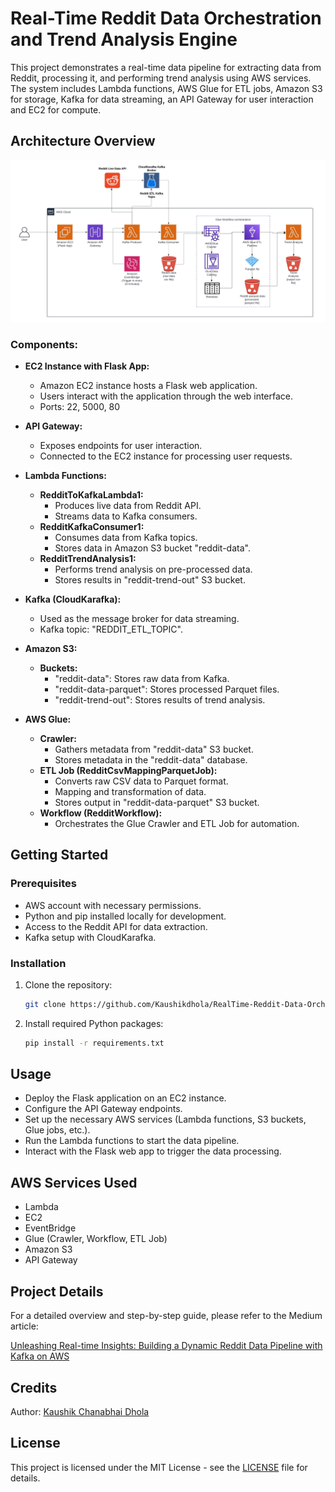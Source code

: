 # Real-Time Reddit Data Orchestration and Trend Analysis Engine

This project demonstrates a real-time data pipeline for extracting data from Reddit, processing it, and performing trend analysis using AWS services. The system includes Lambda functions, AWS Glue for ETL jobs, Amazon S3 for storage, Kafka for data streaming, an API Gateway for user interaction and EC2 for compute.

## Architecture Overview

![AWS Architecture Diagram](architecture/DATA_PIPELINE_AWS_ARCHITECTURE.jpeg)

### Components:

- **EC2 Instance with Flask App:**
  - Amazon EC2 instance hosts a Flask web application.
  - Users interact with the application through the web interface.
  - Ports: 22, 5000, 80
  
- **API Gateway:**
  - Exposes endpoints for user interaction.
  - Connected to the EC2 instance for processing user requests.

- **Lambda Functions:**
  - **RedditToKafkaLambda1:**
    - Produces live data from Reddit API.
    - Streams data to Kafka consumers.
  - **RedditKafkaConsumer1:**
    - Consumes data from Kafka topics.
    - Stores data in Amazon S3 bucket "reddit-data".
  - **RedditTrendAnalysis1:**
    - Performs trend analysis on pre-processed data.
    - Stores results in "reddit-trend-out" S3 bucket.

- **Kafka (CloudKarafka):**
  - Used as the message broker for data streaming.
  - Kafka topic: "REDDIT_ETL_TOPIC".

- **Amazon S3:**
  - **Buckets:**
    - "reddit-data": Stores raw data from Kafka.
    - "reddit-data-parquet": Stores processed Parquet files.
    - "reddit-trend-out": Stores results of trend analysis.

- **AWS Glue:**
  - **Crawler:**
    - Gathers metadata from "reddit-data" S3 bucket.
    - Stores metadata in the "reddit-data" database.
  - **ETL Job (RedditCsvMappingParquetJob):**
    - Converts raw CSV data to Parquet format.
    - Mapping and transformation of data.
    - Stores output in "reddit-data-parquet" S3 bucket.
  - **Workflow (RedditWorkflow):**
    - Orchestrates the Glue Crawler and ETL Job for automation.

## Getting Started

### Prerequisites

- AWS account with necessary permissions.
- Python and pip installed locally for development.
- Access to the Reddit API for data extraction.
- Kafka setup with CloudKarafka.

### Installation

1. Clone the repository:

   ```bash
   git clone https://github.com/Kaushikdhola/RealTime-Reddit-Data-Orchestration.git

2. Install required Python packages:

    ```bash
    pip install -r requirements.txt

## Usage
 - Deploy the Flask application on an EC2 instance.
 - Configure the API Gateway endpoints.
 - Set up the necessary AWS services (Lambda functions, S3 buckets, Glue jobs, etc.).
 - Run the Lambda functions to start the data pipeline.
 - Interact with the Flask web app to trigger the data processing.

## AWS Services Used
 - Lambda
 - EC2
 - EventBridge
 - Glue (Crawler, Workflow, ETL Job)
 - Amazon S3
 - API Gateway

## Project Details

For a detailed overview and step-by-step guide, please refer to the Medium article:

[Unleashing Real-time Insights: Building a Dynamic Reddit Data Pipeline with Kafka on AWS](https://medium.com/@kaushikdhola02/unleashing-real-time-insights-building-a-dynamic-reddit-data-pipeline-with-kafka-on-aws-c9d9ec73152c)

## Credits 
 Author: [Kaushik Chanabhai Dhola](https://github.com/Kaushikdhola)

## License
This project is licensed under the MIT License - see the [LICENSE](LICENSE) file for details.
